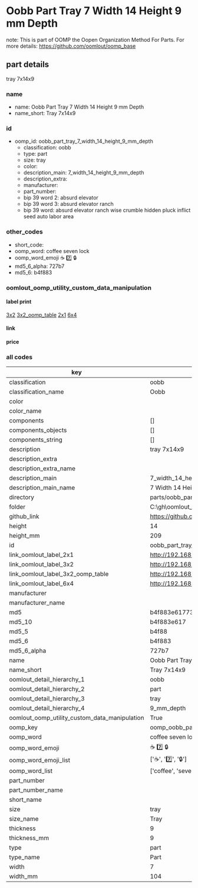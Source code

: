# Oobb Part Tray 7 Width 14 Height 9 mm Depth  

note: This is part of OOMP the Oopen Organization Method For Parts. For more details: https://github.com/oomlout/oomp_base

##  part details
  



tray 7x14x9



### name
* name: Oobb Part Tray 7 Width 14 Height 9 mm Depth
* name_short: Tray 7x14x9 
### id
* oomp_id: oobb_part_tray_7_width_14_height_9_mm_depth
  * classification: oobb
  * type: part
  * size: tray
  * color: 
  * description_main: 7_width_14_height_9_mm_depth
  * description_extra: 
  * manufacturer: 
  * part_number: 
  * bip 39 word 2: absurd elevator
  * bip 39 word 3: absurd elevator ranch
  * bip 39 word: absurd elevator ranch wise crumble hidden pluck inflict seed auto labor area

### other_codes
* short_code: 
* oomp_word: coffee seven lock
* oomp_word_emoji :coffee: :seven: :lock:
* md5_6_alpha: 727b7
* md5_6: b4f883






### oomlout_oomp_utility_custom_data_manipulation
#### label print
[3x2](http://192.168.1.245:1112/?label=oomp%20727b7)
[3x2_oomp_table](http://192.168.1.108:1112/?label=oomp%20727b7)
[2x1](http://192.168.1.242:1112/?label=oomp%20727b7)
[6x4](http://192.168.1.55:1112/?label=oomp%20727b7)    

#### link

                              

#### price







### all codes 
| key | value |  
| --- | --- |  
| classification | oobb |  
| classification_name | Oobb |  
| color |  |  
| color_name |  |  
| components | [] |  
| components_objects | [] |  
| components_string | [] |  
| description | tray 7x14x9 |  
| description_extra |  |  
| description_extra_name |  |  
| description_main | 7_width_14_height_9_mm_depth |  
| description_main_name | 7 Width 14 Height 9 mm Depth |  
| directory | parts/oobb_part_tray_7_width_14_height_9_mm_depth |  
| folder | C:\gh\oomlout_oobb_version_4_generated_parts\parts\oobb_part_tray_7_width_14_height_9_mm_depth |  
| github_link | https://github.com/oomlout/oomlout_oomp_part_src/tree/main/parts/oobb_part_tray_7_width_14_height_9_mm_depth |  
| height | 14 |  
| height_mm | 209 |  
| id | oobb_part_tray_7_width_14_height_9_mm_depth |  
| link_oomlout_label_2x1 | http://192.168.1.242:1112/?label=oomp%20727b7 |  
| link_oomlout_label_3x2 | http://192.168.1.245:1112/?label=oomp%20727b7 |  
| link_oomlout_label_3x2_oomp_table | http://192.168.1.108:1112/?label=oomp%20727b7 |  
| link_oomlout_label_6x4 | http://192.168.1.55:1112/?label=oomp%20727b7 |  
| manufacturer |  |  
| manufacturer_name |  |  
| md5 | b4f883e6177374d5ad9a6fc76311f808 |  
| md5_10 | b4f883e617 |  
| md5_5 | b4f88 |  
| md5_6 | b4f883 |  
| md5_6_alpha | 727b7 |  
| name | Oobb Part Tray 7 Width 14 Height 9 mm Depth |  
| name_short | Tray 7x14x9  |  
| oomlout_detail_hierarchy_1 | oobb |  
| oomlout_detail_hierarchy_2 | part |  
| oomlout_detail_hierarchy_3 | tray |  
| oomlout_detail_hierarchy_4 | 9_mm_depth |  
| oomlout_oomp_utility_custom_data_manipulation | True |  
| oomp_key | oomp_oobb_part_tray_7_width_14_height_9_mm_depth |  
| oomp_word | coffee seven lock |  
| oomp_word_emoji | :coffee: :seven: :lock: |  
| oomp_word_emoji_list | [':coffee:', ':seven:', ':lock:'] |  
| oomp_word_list | ['coffee', 'seven', 'lock'] |  
| part_number |  |  
| part_number_name |  |  
| short_name |  |  
| size | tray |  
| size_name | Tray |  
| thickness | 9 |  
| thickness_mm | 9 |  
| type | part |  
| type_name | Part |  
| width | 7 |  
| width_mm | 104 |  
